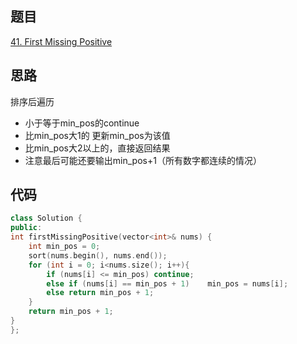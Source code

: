 ## 题目
[41. First Missing Positive](https://leetcode-cn.com/problems/first-missing-positive/submissions/)
## 思路
排序后遍历
* 小于等于min_pos的continue
* 比min_pos大1的 更新min_pos为该值
* 比min_pos大2以上的，直接返回结果
* 注意最后可能还要输出min_pos+1（所有数字都连续的情况）
## 代码
```c++
class Solution {
public:
int firstMissingPositive(vector<int>& nums) {
	int min_pos = 0;
	sort(nums.begin(), nums.end());
	for (int i = 0; i<nums.size(); i++){
		if (nums[i] <= min_pos) continue;
		else if (nums[i] == min_pos + 1) 	min_pos = nums[i];
		else return min_pos + 1;
	}
	return min_pos + 1;
}
};
```
